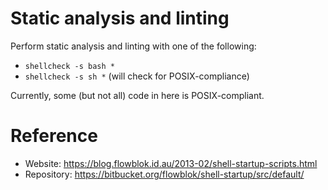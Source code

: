 # Static analysis and linting
Perform static analysis and linting with one of the following:
- `shellcheck -s bash *`
- `shellcheck -s sh *` (will check for POSIX-compliance)

Currently, some (but not all) code in here is POSIX-compliant.

# Reference
- Website: https://blog.flowblok.id.au/2013-02/shell-startup-scripts.html
- Repository: https://bitbucket.org/flowblok/shell-startup/src/default/

